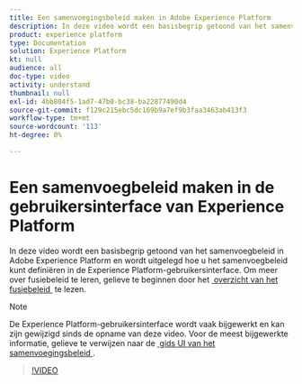 ```yaml
---
title: Een samenvoegingsbeleid maken in Adobe Experience Platform
description: In deze video wordt een basisbegrip getoond van het samenvoegbeleid in Adobe Experience Platform en wordt uitgelegd hoe u het samenvoegbeleid kunt definiëren met de interface van Experience Platform.
product: experience platform
type: Documentation
solution: Experience Platform
kt: null
audience: all
doc-type: video
activity: understand
thumbnail: null
exl-id: 4bb804f5-1ad7-47b0-bc38-ba22877490d4
source-git-commit: f129c215ebc5dc169b9a7ef9b3faa3463ab413f3
workflow-type: tm+mt
source-wordcount: '113'
ht-degree: 0%

---
```


# Een samenvoegbeleid maken in de gebruikersinterface van Experience Platform

In deze video wordt een basisbegrip getoond van het samenvoegbeleid in Adobe Experience Platform en wordt uitgelegd hoe u het samenvoegbeleid kunt definiëren in de Experience Platform-gebruikersinterface. Om meer over fusiebeleid te leren, gelieve te beginnen door het [&#x200B; overzicht van het fusiebeleid &#x200B;](../merge-policies/overview.md) te lezen.

>[!NOTE]
>
>De Experience Platform-gebruikersinterface wordt vaak bijgewerkt en kan zijn gewijzigd sinds de opname van deze video. Voor de meest bijgewerkte informatie, gelieve te verwijzen naar de [&#x200B; gids UI van het samenvoegingsbeleid &#x200B;](../merge-policies/ui-guide.md).

>[!VIDEO](https://video.tv.adobe.com/v/330433?quality=12&learn=on&captions=eng)
